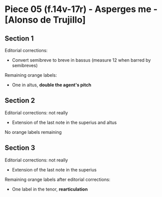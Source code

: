 # Piece 05 (f.14v-17r) - Asperges me - [Alonso de Trujillo]

## Section 1

Editorial corrections:
- Convert semibreve to breve in bassus (measure 12 when barred by semibreves)

Remaining orange labels:
- One in altus, **double the agent's pitch**


## Section 2

Editorial corrections: not really
- Extension of the last note in the superius and altus

No orange labels remaining


## Section 3

Editorial corrections: not really
- Extension of the last note in the superius

Remaining orange labels after editorial corrections:
- One label in the tenor, **rearticulation**